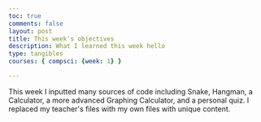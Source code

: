 ```yaml
---
toc: true
comments: false
layout: post
title: This week's objectives 
description: What I learned this week hello
type: tangibles
courses: { compsci: {week: 1} }

---
```


This week I inputted many sources of code including Snake, Hangman, a Calculator, a more advanced Graphing Calculator, and a personal quiz. I replaced my teacher's files with my own files with unique content.
